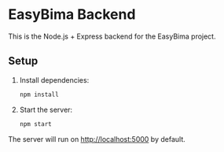 # EasyBima Backend

This is the Node.js + Express backend for the EasyBima project.

## Setup

1. Install dependencies:
   ```bash
   npm install
   ```
2. Start the server:
   ```bash
   npm start
   ```

The server will run on [http://localhost:5000](http://localhost:5000) by default.
